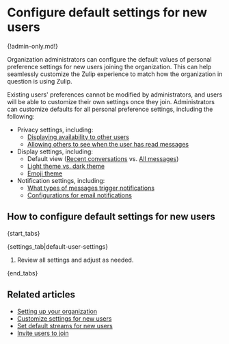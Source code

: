 # Configure default settings for new users

{!admin-only.md!}

Organization administrators can configure the default values of
personal preference settings for new users joining the
organization. This can help seamlessly customize the Zulip experience
to match how the organization in question is using Zulip.

Existing users' preferences cannot be modified by administrators, and
users will be able to customize their own settings once they
join. Administrators can customize defaults for all personal
preference settings, including the following:

* Privacy settings, including:
    * [Displaying availability to other users](/help/status-and-availability)
    * [Allowing others to see when the user has read messages](/help/read-receipts)
* Display settings, including:
    * Default view ([Recent conversations](/help/recent-conversations) vs.
      [All messages](/help/reading-strategies#all-messages))
    * [Light theme vs. dark theme](/help/dark-theme)
    * [Emoji theme](/help/emoji-and-emoticons#change-your-emoji-set)
* Notification settings, including:
    * [What types of messages trigger notifications][default-notifications]
    * [Configurations for email notifications](/help/email-notifications)

[default-notifications]: /help/stream-notifications#set-default-notifications-for-all-streams

## How to configure default settings for new users

{start_tabs}

{settings_tab|default-user-settings}

1. Review all settings and adjust as needed.

{end_tabs}

## Related articles

* [Setting up your organization](/help/getting-your-organization-started-with-zulip)
* [Customize settings for new users](/help/customize-settings-for-new-users)
* [Set default streams for new users](/help/set-default-streams-for-new-users)
* [Invite users to join](/help/invite-users-to-join)
